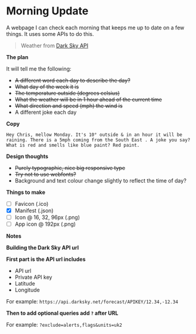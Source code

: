 # Morning Update

A webpage I can check each morning that keeps me up to date on a few things. It uses some APIs to do this.

> Weather from [Dark Sky API](https://darksky.net/dev/)

**The plan**

It will tell me the following:
- ~~A different word each day to describe the day?~~
- ~~What day of the week it is~~
- ~~The temperature outside (degrees celsius)~~
- ~~What the weather will be in 1 hour ahead of the current time~~
- ~~What direction and speed (mph) the wind is~~
- A different joke each day

**Copy**

```
Hey Chris, mellow Monday. It's 10° outside & in an hour it will be raining. There is a 5mph coming from the South East . A joke you say? What is red and smells like blue paint? Red paint.
```

**Design thoughts**

- ~~Purely typographic, nice big responsive type~~
- ~~Try not to use webfonts?~~
- Background and text colour change slightly to reflect the time of day?

**Things to make**

- [ ] Favicon (.ico)
- [x] Manifest (.json)
- [ ] Icon @ 16, 32, 96px (.png)
- [ ] App icon @ 192px (.png)

**Notes**

**Building the Dark Sky API url**

**First part is the API url includes**

- API url
- Private API key
- Latitude
- Longitude

For example:
`https://api.darksky.net/forecast/APIKEY/12.34,-12.34`

**Then to add optional queries add `?` after URL**

For example:
`?exclude=alerts,flags&units=uk2`
